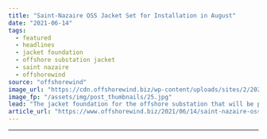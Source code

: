 ```yaml
---
title: "Saint-Nazaire OSS Jacket Set for Installation in August"
date: "2021-06-14"
tags: 
  - featured
  - headlines
  - jacket foundation
  - offshore substation jacket
  - saint nazaire
  - offshorewind
source: "offshorewind"
image_url: "https://cdn.offshorewind.biz/wp-content/uploads/sites/2/2021/06/14135048/Saint-Nazaire-OSS-jacket-sailing-from-Ravenna-to-France_Rosetti-Marino_.jpg"
image_fp: "/assets/img/post_thumbnails/25.jpg"
lead: "The jacket foundation for the offshore substation that will be part of the Saint-Nazaire"
article_url: "https://www.offshorewind.biz/2021/06/14/saint-nazaire-oss-jacket-set-for-installation-in-august/"
---
```


---
